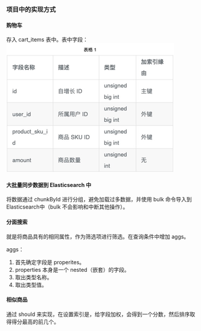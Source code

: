 ### 项目中的实现方式
#### 购物车
存入 cart_items 表中。表中字段：
![](media/15716450943850.jpg)

#### 大批量同步数据到 Elasticsearch 中
将数据通过 chunkById 进行分组，避免加载过多数据，并使用 bulk 命令导入到 Elasticsearch中（bulk 不会影响和中断其他操作）。

#### 分面搜索
就是将商品具有的相同属性，作为筛选项进行筛选。在查询条件中增加 aggs。

aggs：
1. 首先确定字段是 properites。
2. properties 本身是一个 nested（嵌套）的字段。
3. 取出类型名称。
4. 取出类型值。

#### 相似商品
通过 should 来实现，在设置索引是，给字段加权，会得到一个分数，然后排序取得得分最高的前几个。